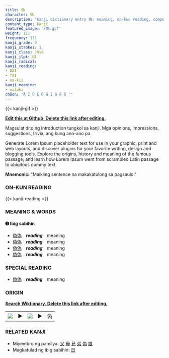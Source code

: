 ```yaml
---
title: 偽
character: 偽
description: "Kanji dictionary entry 偽: meaning, on-kun reading, compounds, origin, related kanji"
content_type: kanji
featured_image: "/偽.gif"
weight: 111
frequency: 111
kanji_grade: 9
kanji_strokes: 1
kanji_class: Jōyō
kanji_jlpt: N1
kanji_radical: 
kanji_reading: 
- DAI
- TAI
- oo-kii
kanji_meaning:
- malaki
chōon: "Ā Ī Ū Ē Ō ā ī ū ē ō ’"
---
```

[//]: # (Don't edit the line below. Kanji animated GIF code is automatically generated.)
{{< kanji-gif >}}

[//]: # (Edit below this line.)

**[Edit this at Github. Delete this link after editing.](https://github.com/tim0g/tim/tree/main/content/kanji/偽/index.md)**

Magsulat dito ng introduction tungkol sa kanji. Mga opinions, impressions, suggestions, trivia, ang kung ano-ano pa.

Generate Lorem Ipsum placeholder text for use in your graphic, print and web layouts, and discover plugins for your favorite writing, design and blogging tools. Explore the origins, history and meaning of the famous passage, and learn how Lorem Ipsum went from scrambled Latin passage to ubiqitous dummy text.
 
**Mnemonic:** "Maikling sentence na makakatulong sa pagsaulo."

### ON-KUN READING

[//]: # (Don't edit the line below. ON-KUN READING code is automatically generated.)
{{< kanji-reading >}}

### MEANING & WORDS

#### ➊ **Ibig sabihin**
  - [偽](../偽)[偽](../偽)　***reading***　meaning
  - [偽](../偽)[偽](../偽)　***reading***　meaning
  - [偽](../偽)[偽](../偽)　***reading***　meaning
  - [偽](../偽)[偽](../偽)　***reading***　meaning

### SPECIAL READING
  - [偽](../偽)[偽](../偽)　***reading***　meaning

### ORIGIN

**[Search Wiktionary. Delete this link after editing.](https://wiktionary.org/wiki/偽)**
<table class="kanji-table"><tr><td>
<img src="60px-偽-bronze.svg.png">
</td><td>▶</td><td>
<img src="60px-偽-oracle.svg.png">
</td><td>▶</td>
<td class="kanji-origin">偽</td>
</tr></table>

### RELATED KANJI
- Miyembro ng pamilya: [父](../父) [母](../母) [兄](../兄) [弟](../弟) [偽](../偽) [娘](../娘)
- Magkatulad ng ibig sabihin: [日](../日)
